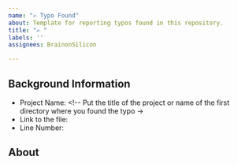 ```yaml
---
name: "✍️ Typo Found"
about: Template for reporting typos found in this repository.
title: "✍️ "
labels: ''
assignees: BrainonSilicon

---
```


Background Information
---
* Project Name: <!-- Put the title of the project or name of the first directory where you found the typo ->
* Link to the file: 
* Line Number:

About 
---
<!-- Use this section to describe the typo and what you think it should be changed to ->
